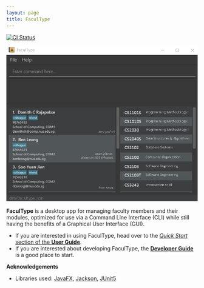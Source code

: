 ```yaml
---
layout: page
title: FaculType
---
```


[![CI Status](https://github.com/AY2021S1-CS2103-T14-1/tp/workflows/Java%20CI/badge.svg)](https://github.com/AY2021S1-CS2103-T14-1/tp/actions)

![Ui](images/Ui.png)

**FaculType** is a desktop app for managing faculty members and their modules, optimized for use via a Command Line Interface (CLI) while still having the benefits of a Graphical User Interface (GUI).
* If you are interested in using FaculType, head over to the [_Quick Start_ section of the **User Guide**](UserGuide.html#quick-start).
* If you are interested about developing FaculType, the [**Developer Guide**](DeveloperGuide.html) is a good place to start.


**Acknowledgements**

* Libraries used: [JavaFX](https://openjfx.io/), [Jackson](https://github.com/FasterXML/jackson), [JUnit5](https://github.com/junit-team/junit5)

